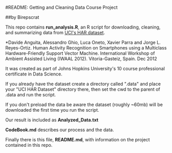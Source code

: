 #README: Getting and Cleaning Data Course Project

##by Birepscrat

This repo contains **run_analysis.R**, an R script for downloading, cleaning, and summarizing data
from [UCI's HAR dataset](http://archive.ics.uci.edu/ml/datasets/Human+Activity+Recognition+Using+Smartphones).

*Davide Anguita, Alessandro Ghio, Luca Oneto, Xavier Parra and Jorge L. Reyes-Ortiz. Human Activity     Recognition on Smartphones using a Multiclass Hardware-Friendly Support Vector Machine. International Workshop of Ambient Assisted Living (IWAAL 2012). Vitoria-Gasteiz, Spain. Dec 2012

It was created as part of Johns Hopkins University's 10 course professional
certificate in Data Science.

If you already have the dataset create a directory called ".data" and place your
"UCI HAR Dataset" directory there, then set the cwd to the parent of .data 
and run the script. 

If you don't preload the data be aware the dataset (roughly ~60mb)
will be downloaded the first time you run the script.

Our result is included as **Analyzed_Data.txt**

**CodeBook.md** describes our process and the data.

Finally there is this file, **README.md**, with information on the project
contained in this repo.